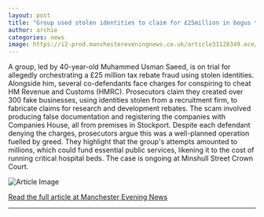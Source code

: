 ```yaml
---
layout: post
title: "Group used stolen identities to claim for £25million in bogus tax rebates, trial hears"
author: archie
categories: news
image: https://i2-prod.manchestereveningnews.co.uk/article31128349.ece/ALTERNATES/s1200/0_Pre-Trial-Proceedings-Begin-In-Manchester-Historic-Child-Sexual-Exploitation-Case.jpg
---
```

A group, led by 40-year-old Muhammed Usman Saeed, is on trial for allegedly orchestrating a £25 million tax rebate fraud using stolen identities. Alongside him, several co-defendants face charges for conspiring to cheat HM Revenue and Customs (HMRC). Prosecutors claim they created over 300 fake businesses, using identities stolen from a recruitment firm, to fabricate claims for research and development rebates. The scam involved producing false documentation and registering the companies with Companies House, all from premises in Stockport. Despite each defendant denying the charges, prosecutors argue this was a well-planned operation fuelled by greed. They highlight that the group's attempts amounted to millions, which could fund essential public services, likening it to the cost of running critical hospital beds. The case is ongoing at Minshull Street Crown Court.

![Article Image](https://i2-prod.manchestereveningnews.co.uk/article31128349.ece/ALTERNATES/s1200/0_Pre-Trial-Proceedings-Begin-In-Manchester-Historic-Child-Sexual-Exploitation-Case.jpg)

[Read the full article at Manchester Evening News](https://www.manchestereveningnews.co.uk/news/greater-manchester-news/group-used-stolen-identities-claim-32685051)

---
